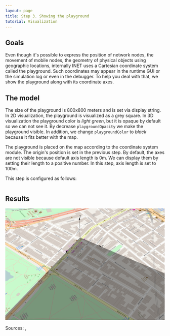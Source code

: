 ```yaml
---
layout: page
title: Step 3. Showing the playground
tutorial: Visualization
---
```


## Goals
Even though it's possible to express the position of network nodes, the movement of mobile nodes,
the geometry of physical objects using geographic locations, internally INET uses a Cartesian
coordinate system called the playground. Such coordinates may appear in the runtime GUI or the
simulation log or even in the debugger. To help you deal with that, we show the playground 
along with its coordinate axes.

## The model
The size of the playground is 800x800 meters and is set via display string. 
In 2D visualization, the playground is visualized as a grey square. In 3D visualization 
the playground color is *light green*, but it is opaque by default so we can not see it. 
By decrease `playgroundOpacity` we make the playground visible. In addition, we change 
`playgroundColor` to *black* because it fits better with the map.

The playground is placed on the map according to the coordinate system module. 
The origin's position is set in the previous step. By default, the axes are not 
visible because default axis length is 0m. We can display them by setting their 
length to a positive number. In this step, axis length is set to 100m.

This step is configured as follows:
<pre class="snippet" src="../omnetpp.ini" from="\[Config Visualization03\]" until="#---"></pre>

## Results
<img class="screen" src="step3_result_playground.png"  onclick="imageFullSizeZoom(this);" style="cursor:zoom-in">

<!--
3d img
axes, playground
-->

Sources: <a srcfile="visualization/omnetpp.ini" />, <a srcfile="visualization/VisualizationB.ned" />
